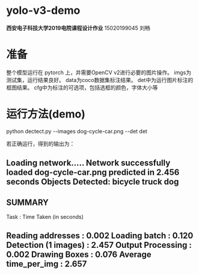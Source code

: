 # yolo-v3-demo
**西安电子科技大学2019电院课程设计作业**
15020199045 刘畅

# 准备
整个模型运行在 pytorch 上，并需要OpenCV v2进行必要的图片操作。
imgs为测试集，运行结果良好。
data为coco数据集标注结果。
det中为运行图片标注的框图结果。
cfg中为标注的可选项，包括选框的颜色，字体大小等


# 运行方法(demo)
python dectect.py --images dog-cycle-car.png --det det

若正确运行，得到的输出为：

Loading network.....
Network successfully loaded
dog-cycle-car.png    predicted in  2.456 seconds
Objects Detected:    bicycle truck dog
----------------------------------------------------------
SUMMARY
----------------------------------------------------------
Task                     : Time Taken (in seconds)

Reading addresses        : 0.002
Loading batch            : 0.120
Detection (1 images)     : 2.457
Output Processing        : 0.002
Drawing Boxes            : 0.076
Average time_per_img     : 2.657
----------------------------------------------------------
